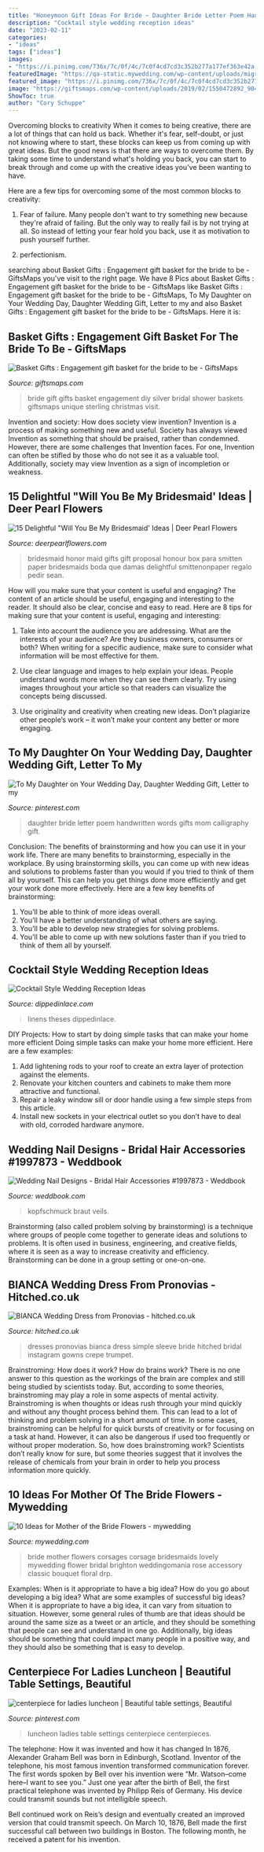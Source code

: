 ```yaml
---
title: "Honeymoon Gift Ideas For Bride ~ Daughter Bride Letter Poem Handwritten Words Gifts Mom Calligraphy Gift"
description: "Cocktail style wedding reception ideas"
date: "2023-02-11"
categories:
- "ideas"
tags: ["ideas"]
images:
- "https://i.pinimg.com/736x/7c/0f/4c/7c0f4cd7cd3c352b277a177ef363e42a.jpg"
featuredImage: "https://qa-static.mywedding.com/wp-content/uploads/migrated/images/skyword/Brighton-Photo-copy.jpg"
featured_image: "https://i.pinimg.com/736x/7c/0f/4c/7c0f4cd7cd3c352b277a177ef363e42a.jpg"
image: "https://giftsmaps.com/wp-content/uploads/2019/02/1550472892_904_Basket-Gifts-Engagement-gift-basket-for-the-bride-to-be.jpg"
ShowToc: true
author: "Cory Schuppe"
---
```



Overcoming blocks to creativity
When it comes to being creative, there are a lot of things that can hold us back. Whether it's fear, self-doubt, or just not knowing where to start, these blocks can keep us from coming up with great ideas.
But the good news is that there are ways to overcome them. By taking some time to understand what's holding you back, you can start to break through and come up with the creative ideas you've been wanting to have.

Here are a few tips for overcoming some of the most common blocks to creativity:

1. Fear of failure. Many people don't want to try something new because they're afraid of failing. But the only way to really fail is by not trying at all. So instead of letting your fear hold you back, use it as motivation to push yourself further.

2. perfectionism.

	

		
searching about Basket Gifts : Engagement gift basket for the bride to be - GiftsMaps you've visit to the right page. We have 8 Pics about Basket Gifts : Engagement gift basket for the bride to be - GiftsMaps like Basket Gifts : Engagement gift basket for the bride to be - GiftsMaps, To My Daughter on Your Wedding Day, Daughter Wedding Gift, Letter to my and also Basket Gifts : Engagement gift basket for the bride to be - GiftsMaps. Here it is:
		
    
## Basket Gifts : Engagement Gift Basket For The Bride To Be - GiftsMaps

<img loading=lazy src="https://giftsmaps.com/wp-content/uploads/2019/02/1550472892_904_Basket-Gifts-Engagement-gift-basket-for-the-bride-to-be.jpg" onerror="this.onerror=null;this.src='https://tse3.mm.bing.net/th?id=OIP.GqOp5d8AdOiZoOIryN-06wHaNJ&amp;pid=15.1';" alt="Basket Gifts : Engagement gift basket for the bride to be - GiftsMaps">

_Source: giftsmaps.com_

>bride gift gifts basket engagement diy silver bridal shower baskets giftsmaps unique sterling christmas visit. 

	

Invention and society: How does society view invention?
Invention is a process of making something new and useful. Society has always viewed Invention as something that should be praised, rather than condemned. However, there are some challenges that Invention faces. For one, Invention can often be stifled by those who do not see it as a valuable tool. Additionally, society may view Invention as a sign of incompletion or weakness.

    
## 15 Delightful &quot;Will You Be My Bridesmaid&#039; Ideas | Deer Pearl Flowers

<img loading=lazy src="http://www.deerpearlflowers.com/wp-content/uploads/2016/08/Will-you-be-my-Bridesmaid-Ideas-4.jpg" onerror="this.onerror=null;this.src='https://tse1.mm.bing.net/th?id=OIP.a0a8-k7MCug90JXiKAgdgwHaKn&amp;pid=15.1';" alt="15 Delightful &quot;Will You Be My Bridesmaid&#039; Ideas | Deer Pearl Flowers">

_Source: deerpearlflowers.com_

>bridesmaid honor maid gifts gift proposal honour box para smitten paper bridesmaids boda que damas delightful smittenonpaper regalo pedir sean. 

	

How will you make sure that your content is useful and engaging?
The content of an article should be useful, engaging and interesting to the reader. It should also be clear, concise and easy to read. Here are 8 tips for making sure that your content is useful, engaging and interesting:
1. Take into account the audience you are addressing. What are the interests of your audience? Are they business owners, consumers or both? When writing for a specific audience, make sure to consider what information will be most effective for them.

2. Use clear language and images to help explain your ideas. People understand words more when they can see them clearly. Try using images throughout your article so that readers can visualize the concepts being discussed.

3. Use originality and creativity when creating new ideas. Don’t plagiarize other people’s work – it won’t make your content any better or more engaging.

    
## To My Daughter On Your Wedding Day, Daughter Wedding Gift, Letter To My

<img loading=lazy src="https://i.pinimg.com/736x/7c/0f/4c/7c0f4cd7cd3c352b277a177ef363e42a.jpg" onerror="this.onerror=null;this.src='https://tse2.mm.bing.net/th?id=OIP.dD6MjNOO9idfwrt_8lyRnQHaJ4&amp;pid=15.1';" alt="To My Daughter on Your Wedding Day, Daughter Wedding Gift, Letter to my">

_Source: pinterest.com_

>daughter bride letter poem handwritten words gifts mom calligraphy gift. 

	

Conclusion: The benefits of brainstorming and how you can use it in your work life.
There are many benefits to brainstorming, especially in the workplace. By using brainstorming skills, you can come up with new ideas and solutions to problems faster than you would if you tried to think of them all by yourself. This can help you get things done more efficiently and get your work done more effectively. Here are a few key benefits of brainstorming:
1. You’ll be able to think of more ideas overall.
2. You’ll have a better understanding of what others are saying.
3. You’ll be able to develop new strategies for solving problems.
4. You’ll be able to come up with new solutions faster than if you tried to think of them all by yourself.

    
## Cocktail Style Wedding Reception Ideas

<img loading=lazy src="https://dippedinlace.com/wp-content/uploads/2015/02/Cocktail-Style-Wedding-Reception-Ideas-12.jpg" onerror="this.onerror=null;this.src='https://tse2.mm.bing.net/th?id=OIP.B_GGE0p201Ym7ufLeAP5yAHaLJ&amp;pid=15.1';" alt="Cocktail Style Wedding Reception Ideas">

_Source: dippedinlace.com_

>linens theses dippedinlace. 

	

DIY Projects: How to start by doing simple tasks that can make your home more efficient
Doing simple tasks can make your home more efficient. Here are a few examples:
1. Add lightening rods to your roof to create an extra layer of protection against the elements.
2. Renovate your kitchen counters and cabinets to make them more attractive and functional.
3. Repair a leaky window sill or door handle using a few simple steps from this article. 
4. Install new sockets in your electrical outlet so you don’t have to deal with old, corroded hardware anymore.

    
## Wedding Nail Designs - Bridal Hair Accessories #1997873 - Weddbook

<img loading=lazy src="http://s3.weddbook.me/t1/1/9/9/1997873/bridal-hair-accessories.jpg" onerror="this.onerror=null;this.src='https://tse3.mm.bing.net/th?id=OIP.CobFRH3pGOb7x924ED9IvgHaLH&amp;pid=15.1';" alt="Wedding Nail Designs - Bridal Hair Accessories #1997873 - Weddbook">

_Source: weddbook.com_

>kopfschmuck braut veils. 

	

Brainstorming (also called problem solving by brainstorming) is a technique where groups of people come together to generate ideas and solutions to problems. It is often used in business, engineering, and creative fields, where it is seen as a way to increase creativity and efficiency. Brainstorming can be done in a group setting or one-on-one.

    
## BIANCA Wedding Dress From Pronovias - Hitched.co.uk

<img loading=lazy src="https://cdn0.hitched.co.uk/cat/wedding-dresses/pronovias/bianca--mfvo319625.jpg" onerror="this.onerror=null;this.src='https://tse2.mm.bing.net/th?id=OIP.yemuFE7JuoOi5KxhiWVmXwHaKe&amp;pid=15.1';" alt="BIANCA Wedding Dress from Pronovias - hitched.co.uk">

_Source: hitched.co.uk_

>dresses pronovias bianca dress simple sleeve bride hitched bridal instagram gowns crepe trumpet. 

	

Brainstroming: How does it work?
How do brains work? There is no one answer to this question as the workings of the brain are complex and still being studied by scientists today. But, according to some theories, brainstroming may play a role in some aspects of mental activity. Brainstroming is when thoughts or ideas rush through your mind quickly and without any thought process behind them. This can lead to a lot of thinking and problem solving in a short amount of time. In some cases, brainstroming can be helpful for quick bursts of creativity or for focusing on a task at hand. However, it can also be dangerous if used too frequently or without proper moderation. So, how does brainstroming work? Scientists don’t really know for sure, but some theories suggest that it involves the release of chemicals from your brain in order to help you process information more quickly.

    
## 10 Ideas For Mother Of The Bride Flowers - Mywedding

<img loading=lazy src="https://qa-static.mywedding.com/wp-content/uploads/migrated/images/skyword/Brighton-Photo-copy.jpg" onerror="this.onerror=null;this.src='https://tse4.mm.bing.net/th?id=OIP.veRqtSQdzi38P1u4wZh6sQHaLH&amp;pid=15.1';" alt="10 Ideas for Mother of the Bride Flowers - mywedding">

_Source: mywedding.com_

>bride mother flowers corsages corsage bridesmaids lovely mywedding flower bridal brighton weddingomania rose accessory classic bouquet floral drp. 

	

Examples: When is it appropriate to have a big idea? How do you go about developing a big idea? What are some examples of successful big ideas?
When it is appropriate to have a big idea, it can vary from situation to situation. However, some general rules of thumb are that ideas should be around the same size as a tweet or an article, and they should be something that people can see and understand in one go. Additionally, big ideas should be something that could impact many people in a positive way, and they should also be something that is easy to develop.

    
## Centerpiece For Ladies Luncheon | Beautiful Table Settings, Beautiful

<img loading=lazy src="https://i.pinimg.com/736x/8d/b5/c5/8db5c5b7bde59ff6a11b5a327cc58976--ladies-luncheon-floral-designs.jpg" onerror="this.onerror=null;this.src='https://tse4.mm.bing.net/th?id=OIP.SqUA2xFhmSGhgvB45C7zvAHaJ3&amp;pid=15.1';" alt="centerpiece for ladies luncheon | Beautiful table settings, Beautiful">

_Source: pinterest.com_

>luncheon ladies table settings centerpiece centerpieces. 

	

The telephone: How it was invented and how it has changed
In 1876, Alexander Graham Bell was born in Edinburgh, Scotland. Inventor of the telephone, his most famous invention transformed communication forever. The first words spoken by Bell over his invention were “Mr. Watson–come here–I want to see you.” 
Just one year after the birth of Bell, the first practical telephone was invented by Philipp Reis of Germany. His device could transmit sounds but not intelligible speech. 

Bell continued work on Reis’s design and eventually created an improved version that could transmit speech. On March 10, 1876, Bell made the first successful call between two buildings in Boston. The following month, he received a patent for his invention.

